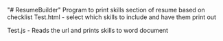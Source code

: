 "# ResumeBuilder" 
Program to print skills section of resume based on checklist
Test.html - select which skills to include and have them print out

Test.js - Reads the url and prints skills to word document